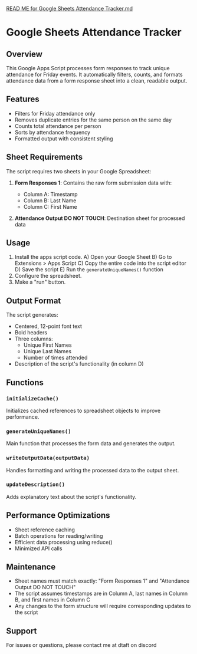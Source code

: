 [READ ME for Google Sheets Attendance Tracker.md](https://github.com/user-attachments/files/17823421/READ.ME.for.Google.Sheets.Attendance.Tracker.md)

# Google Sheets Attendance Tracker

## Overview
This Google Apps Script processes form responses to track unique attendance for Friday events. It automatically filters, counts, and formats attendance data from a form response sheet into a clean, readable output.

## Features
- Filters for Friday attendance only
- Removes duplicate entries for the same person on the same day
- Counts total attendance per person
- Sorts by attendance frequency
- Formatted output with consistent styling

## Sheet Requirements
The script requires two sheets in your Google Spreadsheet:
1. **Form Responses 1**: Contains the raw form submission data with:
   - Column A: Timestamp
   - Column B: Last Name
   - Column C: First Name

2. **Attendance Output DO NOT TOUCH**: Destination sheet for processed data

## Usage
1. Install the apps script code.
   A) Open your Google Sheet
   B) Go to Extensions > Apps Script
   C) Copy the entire code into the script editor
   D) Save the script
   E) Run the `generateUniqueNames()` function
2. Configure the spreadsheet.
3. Make a "run" button.

## Output Format
The script generates:
- Centered, 12-point font text
- Bold headers
- Three columns:
  - Unique First Names
  - Unique Last Names
  - Number of times attended
- Description of the script's functionality (in column D)

## Functions

### `initializeCache()`
Initializes cached references to spreadsheet objects to improve performance.

### `generateUniqueNames()`
Main function that processes the form data and generates the output.

### `writeOutputData(outputData)`
Handles formatting and writing the processed data to the output sheet.

### `updateDescription()`
Adds explanatory text about the script's functionality.

## Performance Optimizations
- Sheet reference caching
- Batch operations for reading/writing
- Efficient data processing using reduce()
- Minimized API calls

## Maintenance
- Sheet names must match exactly: "Form Responses 1" and "Attendance Output DO NOT TOUCH"
- The script assumes timestamps are in Column A, last names in Column B, and first names in Column C
- Any changes to the form structure will require corresponding updates to the script

## Support
For issues or questions, please contact me at dtaft on discord
